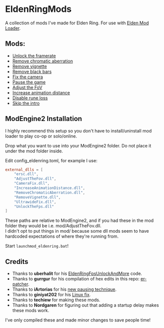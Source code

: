 # EldenRingMods
A collection of mods I've made for Elden Ring. For use with [Elden Mod Loader](https://www.nexusmods.com/eldenring/mods/117).

## Mods:
- [Unlock the framerate](https://www.nexusmods.com/eldenring/mods/216)
- [Remove chromatic aberration](https://www.nexusmods.com/eldenring/mods/179)
- [Remove vignette](https://www.nexusmods.com/eldenring/mods/177)
- [Remove black bars](https://www.nexusmods.com/eldenring/mods/175)
- [Fix the camera](https://www.nexusmods.com/eldenring/mods/118)
- [Pause the game](https://www.nexusmods.com/eldenring/mods/43)
- [Adjust the FoV](https://www.nexusmods.com/eldenring/mods/325)
- [Increase animation distance](https://www.nexusmods.com/eldenring/mods/349)
- [Disable rune loss](https://www.nexusmods.com/eldenring/mods/376)
- [Skip the intro](https://www.nexusmods.com/eldenring/mods/421)

## ModEngine2 Installation

I highly recommend this setup so you don't have to install/uninstall mod loader to play co-op or solo/online.

Drop what you want to use into your ModEngine2 folder. Do not place it under the mod folder inside.

Edit config_eldenring.toml, for example I use:

```toml
external_dlls = [
    "ersc.dll",
    "AdjustTheFov.dll",
    "CameraFix.dll",
    "IncreaseAnimationDistance.dll",
    "RemoveChromaticAberration.dll",
    "RemoveVignette.dll",
    "UltrawideFix.dll",
    "UnlockTheFps.dll"
]
```

These paths are relative to ModEngine2, and if you had these in the mod folder they would be i.e. mod/AdjustTheFov.dll.  
I didn't opt to put things in mod/ because some dll mods seem to have hardcoded expectations of where they're running from.

Start `launchmod_eldenring.bat`!

## Credits
- Thanks to **uberhalit** for his [EldenRingFpsUnlockAndMore](https://github.com/uberhalit/EldenRingFpsUnlockAndMore) code.
- Thanks to **gurrgur** for his compilation of hex edits in this repo: [er-patcher](https://github.com/gurrgur/er-patcher).
- Thanks to **iArtorias** for his [new pausing technique](https://github.com/iArtorias/elden_pause).
- Thanks to **giniyat202** for his [Linux fix](https://github.com/techiew/EldenRingMods/pull/9).
- Thanks to **techiew** for making these mods.
- Thanks to **Nordgaren** for figuring out that adding a startup delay makes these mods work.

I've only compiled these and made minor changes to save people time!
